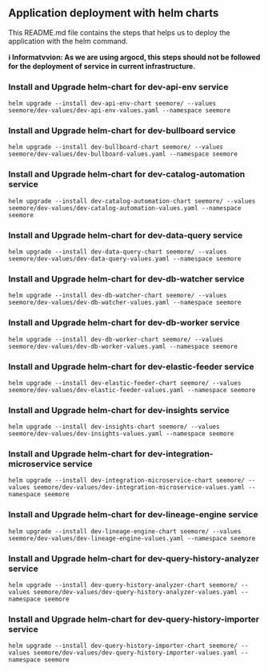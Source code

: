## Application deployment with helm charts

This README.md file contains the steps that helps us to deploy the application with the helm command. 


**ℹ️ Informatvvion: As we are using argocd, this steps should not be followed for the deployment of service in current infrastructure.**
  


### Install and Upgrade helm-chart for dev-api-env service
```
helm upgrade --install dev-api-env-chart seemore/ --values seemore/dev-values/dev-api-env-values.yaml --namespace seemore
```

### Install and Upgrade helm-chart for dev-bullboard service
```
helm upgrade --install dev-bullboard-chart seemore/ --values seemore/dev-values/dev-bullboard-values.yaml --namespace seemore
```

### Install and Upgrade helm-chart for dev-catalog-automation service
```
helm upgrade --install dev-catalog-automation-chart seemore/ --values seemore/dev-values/dev-catalog-automation-values.yaml --namespace seemore
```

### Install and Upgrade helm-chart for dev-data-query service
```
helm upgrade --install dev-data-query-chart seemore/ --values seemore/dev-values/dev-data-query-values.yaml --namespace seemore
```

### Install and Upgrade helm-chart for dev-db-watcher service
```
helm upgrade --install dev-db-watcher-chart seemore/ --values seemore/dev-values/dev-db-watcher-values.yaml --namespace seemore
```

### Install and Upgrade helm-chart for dev-db-worker service
```
helm upgrade --install dev-db-worker-chart seemore/ --values seemore/dev-values/dev-db-worker-values.yaml --namespace seemore
```

### Install and Upgrade helm-chart for dev-elastic-feeder service
```
helm upgrade --install dev-elastic-feeder-chart seemore/ --values seemore/dev-values/dev-elastic-feeder-values.yaml --namespace seemore
```

### Install and Upgrade helm-chart for dev-insights service
```
helm upgrade --install dev-insights-chart seemore/ --values seemore/dev-values/dev-insights-values.yaml --namespace seemore
```

### Install and Upgrade helm-chart for dev-integration-microservice service
```
helm upgrade --install dev-integration-microservice-chart seemore/ --values seemore/dev-values/dev-integration-microservice-values.yaml --namespace seemore
```

### Install and Upgrade helm-chart for dev-lineage-engine service
```
helm upgrade --install dev-lineage-engine-chart seemore/ --values seemore/dev-values/dev-lineage-engine-values.yaml --namespace seemore
```

### Install and Upgrade helm-chart for dev-query-history-analyzer service
```
helm upgrade --install dev-query-history-analyzer-chart seemore/ --values seemore/dev-values/dev-query-history-analyzer-values.yaml --namespace seemore
```

### Install and Upgrade helm-chart for dev-query-history-importer service
```
helm upgrade --install dev-query-history-importer-chart seemore/ --values seemore/dev-values/dev-query-history-importer-values.yaml --namespace seemore
```
